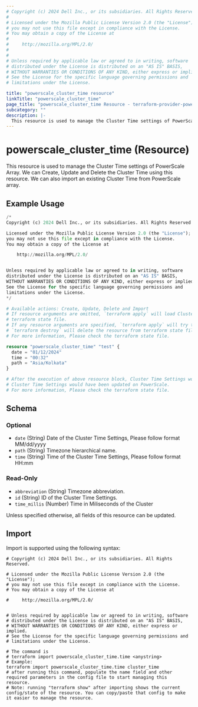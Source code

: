 ```yaml
---
# Copyright (c) 2024 Dell Inc., or its subsidiaries. All Rights Reserved.
#
# Licensed under the Mozilla Public License Version 2.0 (the "License");
# you may not use this file except in compliance with the License.
# You may obtain a copy of the License at
#
#     http://mozilla.org/MPL/2.0/
#
#
# Unless required by applicable law or agreed to in writing, software
# distributed under the License is distributed on an "AS IS" BASIS,
# WITHOUT WARRANTIES OR CONDITIONS OF ANY KIND, either express or implied.
# See the License for the specific language governing permissions and
# limitations under the License.

title: "powerscale_cluster_time resource"
linkTitle: "powerscale_cluster_time"
page_title: "powerscale_cluster_time Resource - terraform-provider-powerscale"
subcategory: ""
description: |-
  This resource is used to manage the Cluster Time settings of PowerScale Array. We can Create, Update and Delete the Cluster Time using this resource. We can also import an existing Cluster Time from PowerScale array.
---
```


# powerscale_cluster_time (Resource)

This resource is used to manage the Cluster Time settings of PowerScale Array. We can Create, Update and Delete the Cluster Time using this resource. We can also import an existing Cluster Time from PowerScale array.


## Example Usage

```terraform
/*
Copyright (c) 2024 Dell Inc., or its subsidiaries. All Rights Reserved.

Licensed under the Mozilla Public License Version 2.0 (the "License");
you may not use this file except in compliance with the License.
You may obtain a copy of the License at

    http://mozilla.org/MPL/2.0/


Unless required by applicable law or agreed to in writing, software
distributed under the License is distributed on an "AS IS" BASIS,
WITHOUT WARRANTIES OR CONDITIONS OF ANY KIND, either express or implied.
See the License for the specific language governing permissions and
limitations under the License.
*/

# Available actions: Create, Update, Delete and Import
# If resource arguments are omitted, `terraform apply` will load Cluster Time Details from PowerScale, and save to
# terraform state file.
# If any resource arguments are specified, `terraform apply` will try to load Cluster Time Details (if not loaded) and update the settings.
# `terraform destroy` will delete the resource from terraform state file rather than deleting Cluster Time Details from PowerScale.
# For more information, Please check the terraform state file.

resource "powerscale_cluster_time" "test" {
  date = "01/12/2024"
  time = "00:32"
  path = "Asia/Kolkata"
}

# After the execution of above resource block, Cluster Time Settings would have been cached in terraform state file, and
# Cluster Time Settings would have been updated on PowerScale.
# For more information, Please check the terraform state file.
```

<!-- schema generated by tfplugindocs -->
## Schema

### Optional

- `date` (String) Date of the Cluster Time Settings, Please follow format MM/dd/yyyy
- `path` (String) Timezone hierarchical name.
- `time` (String) Time of the Cluster Time Settings, Please follow format HH:mm

### Read-Only

- `abbreviation` (String) Timezone abbreviation.
- `id` (String) ID of the Cluster Time Settings.
- `time_millis` (Number) Time in Miliseconds of the Cluster

Unless specified otherwise, all fields of this resource can be updated.

## Import

Import is supported using the following syntax:

```shell
# Copyright (c) 2024 Dell Inc., or its subsidiaries. All Rights Reserved.

# Licensed under the Mozilla Public License Version 2.0 (the "License");
# you may not use this file except in compliance with the License.
# You may obtain a copy of the License at

#     http://mozilla.org/MPL/2.0/


# Unless required by applicable law or agreed to in writing, software
# distributed under the License is distributed on an "AS IS" BASIS,
# WITHOUT WARRANTIES OR CONDITIONS OF ANY KIND, either express or implied.
# See the License for the specific language governing permissions and
# limitations under the License.

# The command is
# terraform import powerscale_cluster_time.time <anystring>
# Example:
terraform import powerscale_cluster_time.time cluster_time
# after running this command, populate the name field and other required parameters in the config file to start managing this resource.
# Note: running "terraform show" after importing shows the current config/state of the resource. You can copy/paste that config to make it easier to manage the resource.
```